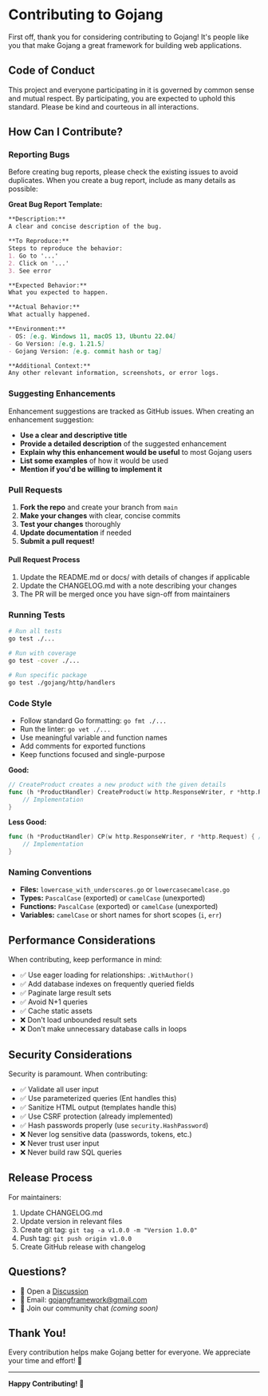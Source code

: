 # Contributing to Gojang

First off, thank you for considering contributing to Gojang! It's people like you that make Gojang a great framework for building web applications.

## Code of Conduct

This project and everyone participating in it is governed by common sense and mutual respect. By participating, you are expected to uphold this standard. Please be kind and courteous in all interactions.

## How Can I Contribute?

### Reporting Bugs

Before creating bug reports, please check the existing issues to avoid duplicates. When you create a bug report, include as many details as possible:

**Great Bug Report Template:**

```markdown
**Description:**
A clear and concise description of the bug.

**To Reproduce:**
Steps to reproduce the behavior:
1. Go to '...'
2. Click on '...'
3. See error

**Expected Behavior:**
What you expected to happen.

**Actual Behavior:**
What actually happened.

**Environment:**
- OS: [e.g. Windows 11, macOS 13, Ubuntu 22.04]
- Go Version: [e.g. 1.21.5]
- Gojang Version: [e.g. commit hash or tag]

**Additional Context:**
Any other relevant information, screenshots, or error logs.
```

### Suggesting Enhancements

Enhancement suggestions are tracked as GitHub issues. When creating an enhancement suggestion:

- **Use a clear and descriptive title**
- **Provide a detailed description** of the suggested enhancement
- **Explain why this enhancement would be useful** to most Gojang users
- **List some examples** of how it would be used
- **Mention if you'd be willing to implement it**

### Pull Requests

1. **Fork the repo** and create your branch from `main`
2. **Make your changes** with clear, concise commits
3. **Test your changes** thoroughly
4. **Update documentation** if needed
5. **Submit a pull request!**

#### Pull Request Process

1. Update the README.md or docs/ with details of changes if applicable
2. Update the CHANGELOG.md with a note describing your changes
3. The PR will be merged once you have sign-off from maintainers

### Running Tests

```bash
# Run all tests
go test ./...

# Run with coverage
go test -cover ./...

# Run specific package
go test ./gojang/http/handlers
```

### Code Style

- Follow standard Go formatting: `go fmt ./...`
- Run the linter: `go vet ./...`
- Use meaningful variable and function names
- Add comments for exported functions
- Keep functions focused and single-purpose

**Good:**
```go
// CreateProduct creates a new product with the given details
func (h *ProductHandler) CreateProduct(w http.ResponseWriter, r *http.Request) {
    // Implementation
}
```

**Less Good:**
```go
func (h *ProductHandler) CP(w http.ResponseWriter, r *http.Request) { // What's CP?
    // Implementation
}
```

### Naming Conventions

- **Files:** `lowercase_with_underscores.go` or `lowercasecamelcase.go`
- **Types:** `PascalCase` (exported) or `camelCase` (unexported)
- **Functions:** `PascalCase` (exported) or `camelCase` (unexported)
- **Variables:** `camelCase` or short names for short scopes (`i`, `err`)

## Performance Considerations

When contributing, keep performance in mind:

- ✅ Use eager loading for relationships: `.WithAuthor()`
- ✅ Add database indexes on frequently queried fields
- ✅ Paginate large result sets
- ✅ Avoid N+1 queries
- ✅ Cache static assets
- ❌ Don't load unbounded result sets
- ❌ Don't make unnecessary database calls in loops

## Security Considerations

Security is paramount. When contributing:

- ✅ Validate all user input
- ✅ Use parameterized queries (Ent handles this)
- ✅ Sanitize HTML output (templates handle this)
- ✅ Use CSRF protection (already implemented)
- ✅ Hash passwords properly (use `security.HashPassword`)
- ❌ Never log sensitive data (passwords, tokens, etc.)
- ❌ Never trust user input
- ❌ Never build raw SQL queries

## Release Process

For maintainers:

1. Update CHANGELOG.md
2. Update version in relevant files
3. Create git tag: `git tag -a v1.0.0 -m "Version 1.0.0"`
4. Push tag: `git push origin v1.0.0`
5. Create GitHub release with changelog

## Questions?

- 💬 Open a [Discussion](https://github.com/your-repo/discussions)
- 📧 Email: gojangframework@gmail.com
- 💬 Join our community chat *(coming soon)*

## Thank You!

Every contribution helps make Gojang better for everyone. We appreciate your time and effort! 🙏

---

**Happy Contributing! 🚀**

